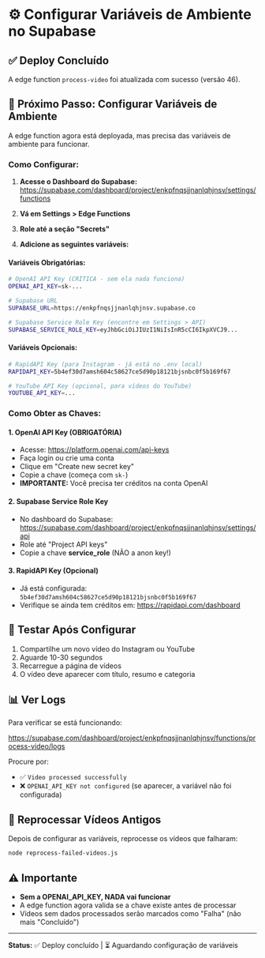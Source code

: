 # ⚙️ Configurar Variáveis de Ambiente no Supabase

## ✅ Deploy Concluído

A edge function `process-video` foi atualizada com sucesso (versão 46).

## 🔑 Próximo Passo: Configurar Variáveis de Ambiente

A edge function agora está deployada, mas precisa das variáveis de ambiente para
funcionar.

### Como Configurar:

1. **Acesse o Dashboard do Supabase:**
   https://supabase.com/dashboard/project/enkpfnqsjjnanlqhjnsv/settings/functions

2. **Vá em Settings > Edge Functions**

3. **Role até a seção "Secrets"**

4. **Adicione as seguintes variáveis:**

#### Variáveis Obrigatórias:

```bash
# OpenAI API Key (CRÍTICA - sem ela nada funciona)
OPENAI_API_KEY=sk-...

# Supabase URL
SUPABASE_URL=https://enkpfnqsjjnanlqhjnsv.supabase.co

# Supabase Service Role Key (encontre em Settings > API)
SUPABASE_SERVICE_ROLE_KEY=eyJhbGciOiJIUzI1NiIsInR5cCI6IkpXVCJ9...
```

#### Variáveis Opcionais:

```bash
# RapidAPI Key (para Instagram - já está no .env local)
RAPIDAPI_KEY=5b4ef30d7amsh604c58627ce5d90p18121bjsnbc0f5b169f67

# YouTube API Key (opcional, para vídeos do YouTube)
YOUTUBE_API_KEY=...
```

### Como Obter as Chaves:

#### 1. OpenAI API Key (OBRIGATÓRIA)

- Acesse: https://platform.openai.com/api-keys
- Faça login ou crie uma conta
- Clique em "Create new secret key"
- Copie a chave (começa com `sk-`)
- **IMPORTANTE:** Você precisa ter créditos na conta OpenAI

#### 2. Supabase Service Role Key

- No dashboard do Supabase:
  https://supabase.com/dashboard/project/enkpfnqsjjnanlqhjnsv/settings/api
- Role até "Project API keys"
- Copie a chave **service_role** (NÃO a anon key!)

#### 3. RapidAPI Key (Opcional)

- Já está configurada: `5b4ef30d7amsh604c58627ce5d90p18121bjsnbc0f5b169f67`
- Verifique se ainda tem créditos em: https://rapidapi.com/dashboard

## 🧪 Testar Após Configurar

1. Compartilhe um novo vídeo do Instagram ou YouTube
2. Aguarde 10-30 segundos
3. Recarregue a página de vídeos
4. O vídeo deve aparecer com título, resumo e categoria

## 📊 Ver Logs

Para verificar se está funcionando:

https://supabase.com/dashboard/project/enkpfnqsjjnanlqhjnsv/functions/process-video/logs

Procure por:

- ✅ `Video processed successfully`
- ❌ `OPENAI_API_KEY not configured` (se aparecer, a variável não foi
  configurada)

## 🔄 Reprocessar Vídeos Antigos

Depois de configurar as variáveis, reprocesse os vídeos que falharam:

```bash
node reprocess-failed-videos.js
```

## ⚠️ Importante

- **Sem a OPENAI_API_KEY, NADA vai funcionar**
- A edge function agora valida se a chave existe antes de processar
- Vídeos sem dados processados serão marcados como "Falha" (não mais
  "Concluído")

---

**Status:** ✅ Deploy concluído | ⏳ Aguardando configuração de variáveis
